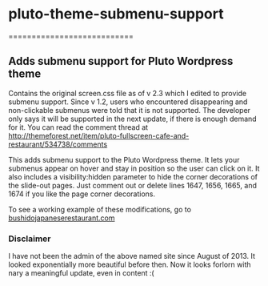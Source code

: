 # pluto-theme-submenu-support
===========================

## Adds submenu support for Pluto Wordpress theme

Contains the original screen.css file as of v 2.3 which I edited to provide submenu support. Since v 1.2, users who encountered disappearing and non-clickable submenus were told that it is not supported. The developer only says it will be supported in the next update, if there is enough demand for it. You can read the comment thread at http://themeforest.net/item/pluto-fullscreen-cafe-and-restaurant/534738/comments

This adds submenu support to the Pluto Wordpress theme. It lets your submenus appear on hover and stay in position so the user can click on it. It also includes a visibility:hidden parameter to hide the corner decorations of the slide-out pages. Just comment out or delete lines 1647, 1656, 1665, and 1674 if you like the page corner decorations.

To see a working example of these modifications, go to [bushidojapaneserestaurant.com](http://bushidojapaneserestaurant.com)

### Disclaimer

I have not been the admin of the above named site since August of 2013. It looked exponentially more beautiful before then. Now it looks forlorn with nary a meaningful update, even in content :(
